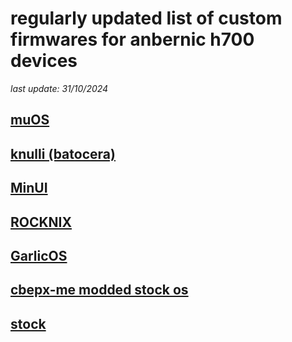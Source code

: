 # regularly updated list of custom firmwares for anbernic h700 devices

*last update: 31/10/2024*

## [muOS](https://github.com/MustardOS)

## [knulli (batocera)](https://github.com/knulli-cfw)

## [MinUI](https://github.com/shauninman/MinUI)

## [ROCKNIX](https://github.com/loki666/ROCKNIX/releases/)

## [GarlicOS](https://github.com/GarlicOS/buildroot/releases/)

## [cbepx-me modded stock os](https://github.com/cbepx-me/Anbernic-H700-RG-xx-StockOS-Modification)

## [stock](https://win.anbernic.com/download_data/403.html)
